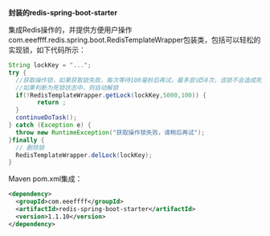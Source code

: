 **封装的redis-spring-boot-starter**

集成Redis操作的，并提供方便用户操作com.eeeffff.redis.spring.boot.RedisTemplateWrapper包装类，包括可以轻松的实现锁，如下代码所示：

```java
String lockKey = "...";
try {
  //获取操作锁，如果获取锁失败，每次等待100毫秒后再试，最多尝试50次，该锁不会造成死锁，会在一定的时间后自动判断当时是否处理于死锁状态
  //如果判断为死锁状态中，则自动解锁
  if(!RedisTemplateWrapper.getLock(lockKey,5000,100)) {
        return ;
  }
  continueDoTask();
} catch (Exception e) {
  throw new RuntimeException("获取操作锁失败，请稍后再试");
}finally {
  // 删除锁
  RedisTemplateWrapper.delLock(lockKey);
}
```

Maven pom.xml集成：

```xml
<dependency>
  <groupId>com.eeeffff</groupId>
  <artifactId>redis-spring-boot-starter</artifactId>
  <version>1.1.10</version>
</dependency>
```


